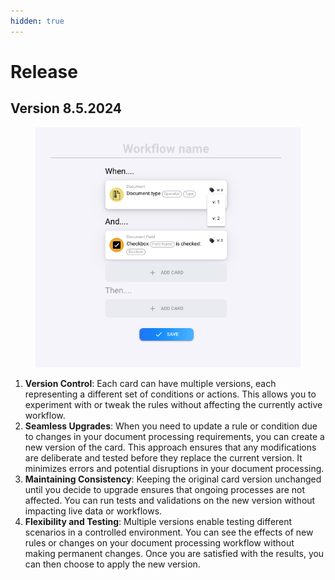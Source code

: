 ```yaml
---
hidden: true
---
```


# Release

## Version 8.5.2024

<figure><img src="../../.gitbook/assets/Bildschirmfoto 2024-05-08 um 13.41.53.png" alt=""><figcaption></figcaption></figure>

1. **Version Control**: Each card can have multiple versions, each representing a different set of conditions or actions. This allows you to experiment with or tweak the rules without affecting the currently active workflow.
2. **Seamless Upgrades**: When you need to update a rule or condition due to changes in your document processing requirements, you can create a new version of the card. This approach ensures that any modifications are deliberate and tested before they replace the current version. It minimizes errors and potential disruptions in your document processing.
3. **Maintaining Consistency**: Keeping the original card version unchanged until you decide to upgrade ensures that ongoing processes are not affected. You can run tests and validations on the new version without impacting live data or workflows.
4. **Flexibility and Testing**: Multiple versions enable testing different scenarios in a controlled environment. You can see the effects of new rules or changes on your document processing workflow without making permanent changes. Once you are satisfied with the results, you can then choose to apply the new version.

